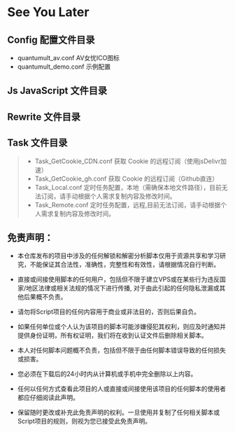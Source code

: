 # See You Later

  ## Config  配置文件目录
  + quantumult_av.conf  AV女忧ICO图标
  + quantumult_demo.conf  示例配置
  
  ## Js JavaScript 文件目录
  ## Rewrite 文件目录
  ## Task 文件目录
  
  > + Task_GetCookie_CDN.conf
      获取 Cookie 的远程订阅（使用jsDelivr加速）
  > + Task_GetCookie_gh.conf
      获取 Cookie 的远程订阅（Github直连）
  > + Task_Local.conf
      定时任务配置，本地（需确保本地文件路径），目前无法订阅，请手动根据个人需求复制内容及修改时间。
  > + Task_Remote.conf
      定时任务配置，远程,目前无法订阅，请手动根据个人需求复制内容及修改时间。
  
  
  
  
  
## 免责声明：
+ 本仓库发布的项目中涉及的任何解锁和解密分析脚本仅用于资源共享和学习研究，不能保证其合法性，准确性，完整性和有效性，请根据情况自行判断。

+ 直接或间接使用脚本的任何用户，包括但不限于建立VPS或在某些行为违反国家/地区法律或相关法规的情况下进行传播, 对于由此引起的任何隐私泄漏或其他后果概不负责。

+ 请勿将Script项目的任何内容用于商业或非法目的，否则后果自负。

+ 如果任何单位或个人认为该项目的脚本可能涉嫌侵犯其权利，则应及时通知并提供身份证明，所有权证明，我们将在收到认证文件后删除相关脚本。

+ 本人对任何脚本问题概不负责，包括但不限于由任何脚本错误导致的任何损失或损害。

+ 您必须在下载后的24小时内从计算机或手机中完全删除以上内容。

+ 任何以任何方式查看此项目的人或直接或间接使用该项目的任何脚本的使用者都应仔细阅读此声明。

+ 保留随时更改或补充此免责声明的权利。一旦使用并复制了任何相关脚本或Script项目的规则，则视为您已接受此免责声明。